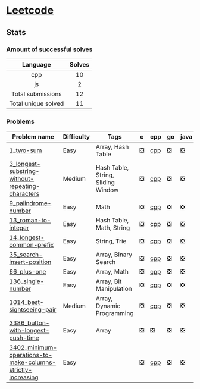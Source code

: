 # [Leetcode](https://leetcode.com/u/hamzahossain/)

## Stats

### Amount of successful solves

|       Language      | Solves |
| :-----------------: | :----: |
|         cpp         |   10   |
|          js         |    2   |
|  Total submissions  |   12   |
| Total unique solved |   11   |

### Problems

| Problem name                                                                                                                                        | Difficulty | Tags                               | c | cpp                                                                                                                                                            | go | java | js                                                                                                        | kt | lua | py | rs | swift |
| --------------------------------------------------------------------------------------------------------------------------------------------------- | ---------- | ---------------------------------- | - | -------------------------------------------------------------------------------------------------------------------------------------------------------------- | -- | ---- | --------------------------------------------------------------------------------------------------------- | -- | --- | -- | -- | ----- |
| [1_two-sum](https://leetcode.com/problems/two-sum)                                                                                                  | Easy       | Array, Hash Table                  | ❎ | [cpp](<../../solves/leetcode/1_two-sum/CPP 1_two-sum.cpp>)                                                                                                     | ❎  | ❎    | [js](<../../solves/leetcode/1_two-sum/JS 1_two-sum.js>)                                                   | ❎  | ❎   | ❎  | ❎  | ❎     |
| [3_longest-substring-without-repeating-characters](https://leetcode.com/problems/longest-substring-without-repeating-characters)                    | Medium     | Hash Table, String, Sliding Window | ❎ | [cpp](<../../solves/leetcode/3_longest-substring-without-repeating-characters/CPP 3_longest-substring-without-repeating-characters.cpp>)                       | ❎  | ❎    | ❎                                                                                                         | ❎  | ❎   | ❎  | ❎  | ❎     |
| [9_palindrome-number](https://leetcode.com/problems/palindrome-number)                                                                              | Easy       | Math                               | ❎ | [cpp](<../../solves/leetcode/9_palindrome-number/CPP 9_palindrome-number.cpp>)                                                                                 | ❎  | ❎    | ❎                                                                                                         | ❎  | ❎   | ❎  | ❎  | ❎     |
| [13_roman-to-integer](https://leetcode.com/problems/roman-to-integer)                                                                               | Easy       | Hash Table, Math, String           | ❎ | [cpp](<../../solves/leetcode/13_roman-to-integer/CPP 13_roman-to-integer.cpp>)                                                                                 | ❎  | ❎    | ❎                                                                                                         | ❎  | ❎   | ❎  | ❎  | ❎     |
| [14_longest-common-prefix](https://leetcode.com/problems/longest-common-prefix)                                                                     | Easy       | String, Trie                       | ❎ | [cpp](<../../solves/leetcode/14_longest-common-prefix/CPP 14_longest-common-prefix.cpp>)                                                                       | ❎  | ❎    | ❎                                                                                                         | ❎  | ❎   | ❎  | ❎  | ❎     |
| [35_search-insert-position](https://leetcode.com/problems/search-insert-position)                                                                   | Easy       | Array, Binary Search               | ❎ | [cpp](<../../solves/leetcode/35_search-insert-position/CPP 35_search-insert-position.cpp>)                                                                     | ❎  | ❎    | ❎                                                                                                         | ❎  | ❎   | ❎  | ❎  | ❎     |
| [66_plus-one](https://leetcode.com/problems/plus-one)                                                                                               | Easy       | Array, Math                        | ❎ | [cpp](<../../solves/leetcode/66_plus-one/CPP 66_plus-one.cpp>)                                                                                                 | ❎  | ❎    | ❎                                                                                                         | ❎  | ❎   | ❎  | ❎  | ❎     |
| [136_single-number](https://leetcode.com/problems/single-number)                                                                                    | Easy       | Array, Bit Manipulation            | ❎ | [cpp](<../../solves/leetcode/136_single-number/CPP 136_single-number.cpp>)                                                                                     | ❎  | ❎    | ❎                                                                                                         | ❎  | ❎   | ❎  | ❎  | ❎     |
| [1014_best-sightseeing-pair](https://leetcode.com/problems/best-sightseeing-pair)                                                                   | Medium     | Array, Dynamic Programming         | ❎ | [cpp](<../../solves/leetcode/1014_best-sightseeing-pair/CPP 1014_best-sightseeing-pair.cpp>)                                                                   | ❎  | ❎    | ❎                                                                                                         | ❎  | ❎   | ❎  | ❎  | ❎     |
| [3386_button-with-longest-push-time](https://leetcode.com/problems/button-with-longest-push-time)                                                   | Easy       | Array                              | ❎ | ❎                                                                                                                                                              | ❎  | ❎    | [js](<../../solves/leetcode/3386_button-with-longest-push-time/JS 3386_button-with-longest-push-time.js>) | ❎  | ❎   | ❎  | ❎  | ❎     |
| [3402_minimum-operations-to-make-columns-strictly-increasing](https://leetcode.com/problems/minimum-operations-to-make-columns-strictly-increasing) | Easy       |                                    | ❎ | [cpp](<../../solves/leetcode/3402_minimum-operations-to-make-columns-strictly-increasing/CPP 3402_minimum-operations-to-make-columns-strictly-increasing.cpp>) | ❎  | ❎    | ❎                                                                                                         | ❎  | ❎   | ❎  | ❎  | ❎     |
